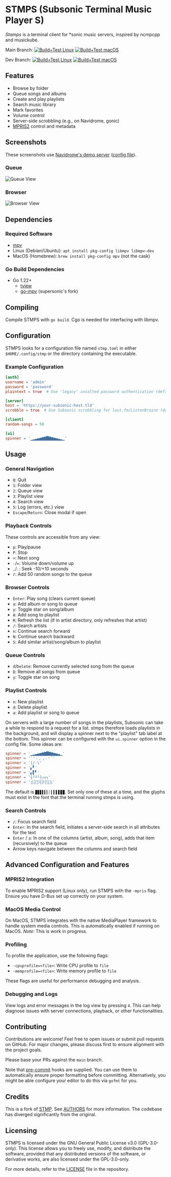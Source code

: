 # STMPS (Subsonic Terminal Music Player S)

*Stamps* is a terminal client for *sonic music servers, inspired by ncmpcpp and musickube.

Main Branch:
[![Build+Test Linux](https://github.com/spezifisch/stmps/actions/workflows/build-linux.yml/badge.svg?branch=main)](https://github.com/spezifisch/stmps/actions/workflows/build-linux.yml)
[![Build+Test macOS](https://github.com/spezifisch/stmps/actions/workflows/build-macos.yml/badge.svg?branch=main)](https://github.com/spezifisch/stmps/actions/workflows/build-macos.yml)

Dev Branch:
[![Build+Test Linux](https://github.com/spezifisch/stmps/actions/workflows/build-linux.yml/badge.svg?branch=dev)](https://github.com/spezifisch/stmps/actions/workflows/build-linux.yml)
[![Build+Test macOS](https://github.com/spezifisch/stmps/actions/workflows/build-macos.yml/badge.svg?branch=dev)](https://github.com/spezifisch/stmps/actions/workflows/build-macos.yml)

## Features

- Browse by folder
- Queue songs and albums
- Create and play playlists
- Search music library
- Mark favorites
- Volume control
- Server-side scrobbling (e.g., on Navidrome, gonic)
- [MPRIS2](https://mpris2.readthedocs.io/en/latest/) control and metadata

## Screenshots

These screenshots use [Navidrome's demo server](https://demo.navidrome.org/) ([config file](./stmp-navidromedemo.toml)).

### Queue

![Queue View](./docs/screenshots/queue.png)

### Browser

![Browser View](./docs/screenshots/browser.png)

## Dependencies

### Required Software

- [mpv](https://mpv.io)
- Linux (Debian/Ubuntu): `apt install pkg-config libmpv libmpv-dev`
- MacOS (Homebrew): `brew install pkg-config mpv` (not the cask)

### Go Build Dependencies

- Go 1.22+
  - [tview](https://github.com/rivo/tview)
  - [go-mpv](https://github.com/supersonic-app/go-mpv) (supersonic's fork)

## Compiling

Compile STMPS with `go build`. Cgo is needed for interfacing with libmpv.

## Configuration

STMPS looks for a configuration file named `stmp.toml` in either `$HOME/.config/stmp` or the directory containing the executable.

### Example Configuration

```toml
[auth]
username = 'admin'
password = 'password'
plaintext = true  # Use 'legacy' unsalted password authentication (default: false)

[server]
host = 'https://your-subsonic-host.tld'
scrobble = true  # Use Subsonic scrobbling for last.fm/ListenBrainz (default: false)

[client]
random-songs = 50

[ui]
spinner = '▁▂▃▄▅▆▇█▇▆▅▄▃▂▁'
```

## Usage

### General Navigation

- `Q`: Quit
- `1`: Folder view
- `2`: Queue view
- `3`: Playlist view
- `4`: Search view
- `5`: Log (errors, etc.) view
- `Escape`/`Return`: Close modal if open

### Playback Controls

These controls are accessible from any view:

- `p`: Play/pause
- `P`: Stop
- `>`: Next song
- `-`/`=`: Volume down/volume up
- `,`/`.`: Seek -10/+10 seconds
- `r`: Add 50 random songs to the queue

### Browser Controls

- `Enter`: Play song (clears current queue)
- `a`: Add album or song to queue
- `y`: Toggle star on song/album
- `A`: Add song to playlist
- `R`: Refresh the list (if in artist directory, only refreshes that artist)
- `/`: Search artists
- `n`: Continue search forward
- `N`: Continue search backward
- `S`: Add similar artist/song/album to playlist

### Queue Controls

- `d`/`Delete`: Remove currently selected song from the queue
- `D`: Remove all songs from queue
- `y`: Toggle star on song

### Playlist Controls

- `n`: New playlist
- `d`: Delete playlist
- `a`: Add playlist or song to queue

On servers with a large number of songs in the playlists, Subsonic can take a while to respond to a request for a list. stmps therefore loads playlists in the background, and will display a spinner next to the "playlist" tab label at the bottom. This spinner can be configured with the `ui.spinner` option in the config file. Some ideas are:

```toml
spinner = '▁▂▃▄▅▆▇█▇▆▅▄▃▁'
spinner = '⠁⠂⠄⡀⢀⠠⠐⠈'
spinner = '|/-\'
spinner = '▖▘'
spinner = '▖▌▘'
spinner = '┤┘┴└├┌┬┐'
spinner = '⣾⣽⣻⢿⡿⣟⣯⣷'
```

The default is `▉▊▋▌▍▎▏▎▍▌▋▊▉`. Set only one of these at a time, and the glyphs must exist in the font that the terminal running stmps is using.

### Search Controls

- `/`: Focus search field
- `Enter`: In the search field, initiates a server-side search in all attributes for the text
- `Enter` / `a`: In one of the columns (artist, album, song), adds that item (recursively) to the queue
- Arrow keys navigate between the columns and search field

## Advanced Configuration and Features

### MPRIS2 Integration

To enable MPRIS2 support (Linux only), run STMPS with the `-mpris` flag. Ensure you have D-Bus set up correctly on your system.

### MacOS Media Control

On MacOS, STMPS integrates with the native MediaPlayer framework to handle system media controls. This is automatically enabled if running on MacOS. *Note:* This is work in progress.

### Profiling

To profile the application, use the following flags:

- `-cpuprofile=<file>`: Write CPU profile to `file`
- `-memprofile=<file>`: Write memory profile to `file`

These flags are useful for performance debugging and analysis.

### Debugging and Logs

View logs and error messages in the log view by pressing `4`. This can help diagnose issues with server connections, playback, or other functionalities.

## Contributing

Contributions are welcome! Feel free to open issues or submit pull requests on GitHub. For major changes, please discuss first to ensure alignment with the project goals.

Please base your PRs against the `main` branch.

Note that [pre-commit](https://pre-commit.com/) hooks are supplied. You can use them to automatically ensure proper formatting before committing. Alternatively, you might be able configure your editor to do this via `gofmt` for you.

## Credits

This is a fork of [STMP](https://github.com/wildeyedskies/stmp). See [AUTHORS](./AUTHORS) for more information. The codebase has diverged significantly from the original.

## Licensing

STMPS is licensed under the GNU General Public License v3.0 (GPL-3.0-only). This license allows you to freely use, modify, and distribute the software, provided that any distributed versions of the software, or derivative works, are also licensed under the GPL-3.0-only.

For more details, refer to the [LICENSE](./LICENSE) file in the repository.
